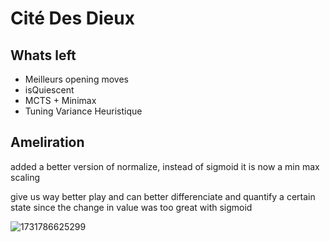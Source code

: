# Cité Des Dieux

## Whats left

* Meilleurs opening moves
* isQuiescent
* MCTS + Minimax
* Tuning Variance Heuristique

## Ameliration 

added a better version of normalize, instead of sigmoid it is now a min max scaling

give us way better play and can better differenciate and quantify a certain state since the change in value was too great with sigmoid 

![1731786625299](image/README/1731786625299.png)
